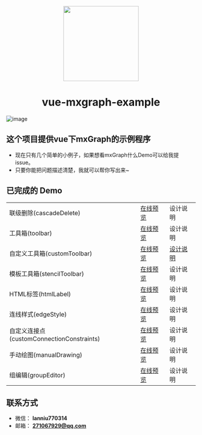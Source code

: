 <p align="center">
  <img width="200" src="http://picture.lanniu.top/vue-mxgraph.png">
</p>

<h1 align="center">
  <span>vue-mxgraph-example</span>
</h1>

![image](http://picture.lanniu.top/gitTool.gif)

## 这个项目提供vue下mxGraph的示例程序

* 现在只有几个简单的小例子，如果想看mxGraph什么Demo可以给我提issue。
* 只要你能把问题描述清楚，我就可以帮你写出来~

## 已完成的 Demo

<table>
  <tr>
    <td>联级删除(cascadeDelete)</td>
    <td><a href="https://demo.mxgraph.lanniu.top/#/cascadeDelete" target="_blank">在线预览</a></td>
    <td>设计说明</td>
  </tr>
  <tr>
    <td>工具箱(toolbar)</td>
    <td><a href="https://demo.mxgraph.lanniu.top/#/toolbar" target="_blank">在线预览</a></td>
    <td>设计说明</td>
  </tr>
  <tr>
    <td>自定义工具箱(customToolbar)</td>
    <td><a href="https://demo.mxgraph.lanniu.top/#/customToolbar" target="_blank">在线预览</a></td>
    <td><a href="https://github.com/lanniu/vue-mxgraph-example/tree/master/src/views/example/customToolbar">设计说明</a></td>
  </tr>
  <tr>
    <td>模板工具箱(stencilToolbar)</td>
    <td><a href="https://demo.mxgraph.lanniu.top/#/stencilToolbar" target="_blank">在线预览</a></td>
    <td>设计说明</td>
  </tr>
  <tr>
    <td>HTML标签(htmlLabel)</td>
    <td><a href="https://demo.mxgraph.lanniu.top/#/htmlLabel" target="_blank">在线预览</a></td>
    <td>设计说明</td>
  </tr>
  <tr>
    <td>连线样式(edgeStyle)</td>
    <td><a href="https://demo.mxgraph.lanniu.top/#/edgeStyle" target="_blank">在线预览</a></td>
    <td>设计说明</td>
  </tr>
  <tr>
    <td>自定义连接点(customConnectionConstraints)</td>
    <td><a href="https://demo.mxgraph.lanniu.top/#/customConnectionConstraints" target="_blank">在线预览</a></td>
    <td>设计说明</td>
  </tr>
  <tr>
    <td>手动绘图(manualDrawing)</td>
    <td><a href="https://demo.mxgraph.lanniu.top/#/manualDrawing" target="_blank">在线预览</a></td>
    <td>设计说明</td>
  </tr>
  <tr>
    <td>组编辑(groupEditor)</td>
    <td><a href="https://demo.mxgraph.lanniu.top/#/groupEditor" target="_blank">在线预览</a></td>
    <td>设计说明</td>
  </tr>
</table>
    
## 联系方式
* 微信： **lanniu770314**
* 邮箱： **271067929@qq.com**
